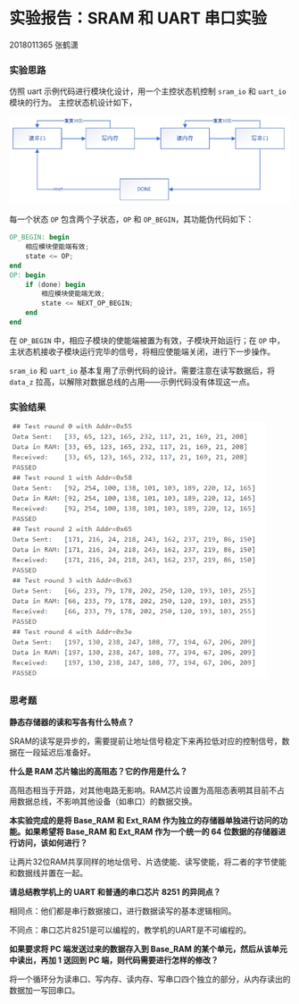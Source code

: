 # 实验报告：SRAM 和 UART 串口实验

2018011365 张鹤潇

### 实验思路

仿照 uart 示例代码进行模块化设计，用一个主控状态机控制 `sram_io` 和 `uart_io` 模块的行为。
主控状态机设计如下，

<img src="report_pic/image-20201018131640272.png" alt="image-20201018131640272" style="zoom: 80%;" />

每一个状态 `OP` 包含两个子状态，`OP` 和 `OP_BEGIN`，其功能伪代码如下：

```verilog
OP_BEGIN: begin
	相应模块使能端有效;
    state <= OP;
end
OP: begin
    if (done) begin
        相应模块使能端无效;
        state <= NEXT_OP_BEGIN;
    end
end
```

在 `OP_BEGIN` 中，相应子模块的使能端被置为有效，子模块开始运行；在 `OP` 中，主状态机接收子模块运行完毕的信号，将相应使能端关闭，进行下一步操作。

`sram_io` 和 `uart_io` 基本复用了示例代码的设计。需要注意在读写数据后，将 `data_z` 拉高，以解除对数据总线的占用——示例代码没有体现这一点。

### 实验结果

<img src="report_pic/image-20201018133920607.png" alt="image-20201018133920607" style="zoom: 80%;" />

### 思考题

**静态存储器的读和写各有什么特点？**

SRAM的读写是异步的，需要提前让地址信号稳定下来再拉低对应的控制信号，数据在一段延迟后准备好。

**什么是 RAM 芯片输出的高阻态？它的作用是什么？**

高阻态相当于开路，对其他电路无影响。RAM芯片设置为高阻态表明其目前不占用数据总线，不影响其他设备（如串口）的数据交换。

**本实验完成的是将 Base_RAM 和 Ext_RAM 作为独立的存储器单独进行访问的功能。如果希望将 Base_RAM 和 Ext_RAM 作为一个统一的 64 位数据的存储器进行访问，该如何进行？**

让两片32位RAM共享同样的地址信号、片选使能、读写使能，将二者的字节使能和数据线并置在一起。

**请总结教学机上的 UART 和普通的串口芯片 8251 的异同点？**

相同点：他们都是串行数据接口，进行数据读写的基本逻辑相同。

不同点：串口芯片8251是可以编程的，教学机的UART是不可编程的。

**如果要求将 PC 端发送过来的数据存入到 Base_RAM 的某个单元，然后从该单元中读出，再加 1 送回到 PC 端，则代码需要进行怎样的修改？**

将一个循环分为读串口、写内存、读内存、写串口四个独立的部分，从内存读出的数据加一写回串口。